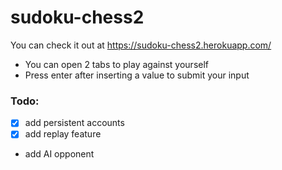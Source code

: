 # sudoku-chess2

You can check it out at https://sudoku-chess2.herokuapp.com/

- You can open 2 tabs to play against yourself
- Press enter after inserting a value to submit your input

### Todo:

- [X] add persistent accounts
- [X] add replay feature
- add AI opponent
